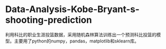 # Data-Analysis-Kobe-Bryant-s-shooting-prediction
利用科比的职业生涯投篮数据，采用随机森林算法训练出一个预测科比投篮的模型。主要用了python的numpy，pandas，matplotlib和sklearn库。
